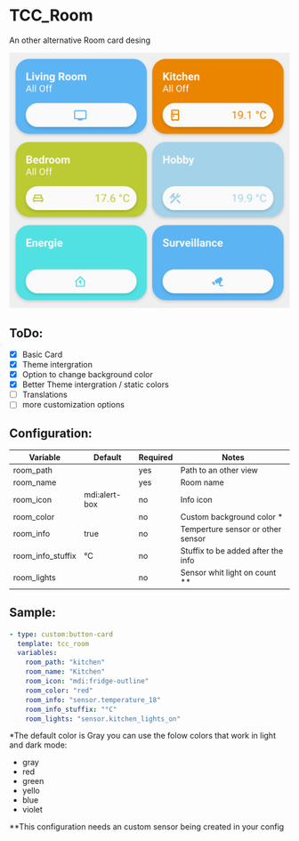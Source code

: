 # TCC_Room

An other alternative Room card desing 

![Preview](preview-light.png)

## ToDo:

- [x] Basic Card
- [x] Theme intergration
- [x] Option to change background color
- [x] Better Theme intergration / static colors
- [ ] Translations
- [ ] more customization options

## Configuration:

| Variable          | Default       | Required | Notes                              |
| ----------------- | ------------- | -------- | ---------------------------------- |
| room_path         |               | yes      | Path to an other view              |
| room_name         |               | yes      | Room name                          |
| room_icon         | mdi:alert-box | no       | Info icon                          |
| room_color        | <color>       | no       | Custom background color *          |
| room_info         | true          | no       | Temperture sensor or other sensor  |
| room_info_stuffix | °C            | no       | Stuffix to be added after the info |
| room_lights       |               | no       | Sensor whit light on count **      |

## Sample:

```yaml
- type: custom:button-card
  template: tcc_room
  variables:
    room_path: "kitchen"
    room_name: "Kitchen"
    room_icon: "mdi:fridge-outline"
    room_color: "red"
    room_info: "sensor.temperature_18"
    room_info_stuffix: "°C"
    room_lights: "sensor.kitchen_lights_on"
```

*The default color is Gray you can use the folow colors that work in light and dark mode:
- gray
- red
- green
- yello
- blue
- violet

**This configuration needs an custom sensor being created in your config